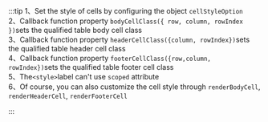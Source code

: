 :::tip
1、Set the style of cells by configuring the object `cellStyleOption`<br>
2、Callback function property `bodyCellClass({ row, column, rowIndex })`sets the qualified table body cell class<br>
3、Callback function property `headerCellClass({column, rowIndex})`sets the qualified table header cell class<br>
4、Callback function property `footerCellClass({row,column, rowIndex})`sets the qualified table footer cell class<br>
5、The`<style>`label can't use `scoped` attribute<br>
6、Of course, you can also customize the cell style through `renderBodyCell`, `renderHeaderCell`, `renderFooterCell`

:::
